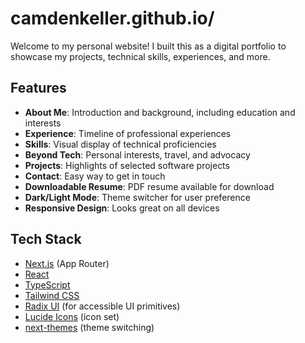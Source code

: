 # camdenkeller.github.io/

Welcome to my personal website! I built this as a digital portfolio to showcase my projects, technical skills, experiences, and more.  

## Features

- **About Me**: Introduction and background, including education and interests
- **Experience**: Timeline of professional experiences
- **Skills**: Visual display of technical proficiencies
- **Beyond Tech**: Personal interests, travel, and advocacy
- **Projects**: Highlights of selected software projects
- **Contact**: Easy way to get in touch
- **Downloadable Resume**: PDF resume available for download
- **Dark/Light Mode**: Theme switcher for user preference
- **Responsive Design**: Looks great on all devices

## Tech Stack

- [Next.js](https://nextjs.org/) (App Router)
- [React](https://react.dev/)
- [TypeScript](https://www.typescriptlang.org/)
- [Tailwind CSS](https://tailwindcss.com/)
- [Radix UI](https://www.radix-ui.com/) (for accessible UI primitives)
- [Lucide Icons](https://lucide.dev/) (icon set)
- [next-themes](https://github.com/pacocoursey/next-themes) (theme switching)
